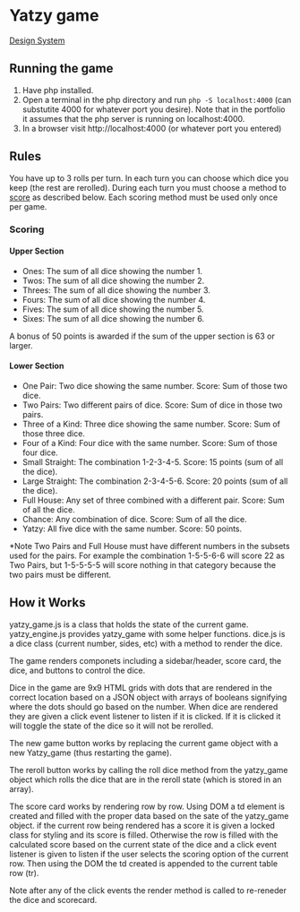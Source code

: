 # Yatzy game
[Design System](docs/design_system.md)

## Running the game
1. Have php installed.
2. Open a terminal in the php directory and run `php -S localhost:4000` (can substutite 4000 for whatever port you desire). Note that in the portfolio it assumes that the php server is running on localhost:4000.
3. In a browser visit http://localhost:4000 (or whatever port you entered)

## Rules
You have up to 3 rolls per turn. In each turn you can choose which dice you keep (the rest are rerolled).
During each turn you must choose a method to [score](#Scoring) as described below. Each scoring method must be used only once per game.
### Scoring
#### Upper Section
- Ones: The sum of all dice showing the number 1.
- Twos: The sum of all dice showing the number 2.
- Threes: The sum of all dice showing the number 3.
- Fours: The sum of all dice showing the number 4.
- Fives: The sum of all dice showing the number 5.
- Sixes: The sum of all dice showing the number 6.

A bonus of 50 points is awarded if the sum of the upper section is 63 or larger. 

#### Lower Section
- One Pair: Two dice showing the same number. Score: Sum of those two dice.
- Two Pairs: Two different pairs of dice. Score: Sum of dice in those two pairs.
- Three of a Kind: Three dice showing the same number. Score: Sum of those three dice.
- Four of a Kind: Four dice with the same number. Score: Sum of those four dice.
- Small Straight: The combination 1-2-3-4-5. Score: 15 points (sum of all the dice).
- Large Straight: The combination 2-3-4-5-6. Score: 20 points (sum of all the dice).
- Full House: Any set of three combined with a different pair. Score: Sum of all the dice.
- Chance: Any combination of dice. Score: Sum of all the dice.
- Yatzy: All five dice with the same number. Score: 50 points.

*Note Two Pairs and Full House must have different numbers in the subsets used for the pairs. For example the combination 1-5-5-6-6 will score 22 as Two Pairs, but 1-5-5-5-5 will score nothing in that category because the two pairs must be different.

## How it Works
yatzy_game.js is a class that holds the state of the current game.
yatzy_engine.js provides yatzy_game with some helper functions.
dice.js is a dice class (current number, sides, etc) with a method to render the dice.

The game renders componets including a sidebar/header, score card, the dice, and buttons to control the dice.

Dice in the game are 9x9 HTML grids with dots that are rendered in the correct location based on a JSON object with arrays of booleans signifying where the dots should go based on the number. 
When dice are rendered they are given a click event listener to listen if it is clicked. If it is clicked it will toggle the state of the dice so it will not be rerolled.

The new game button works by replacing the current game object with a new Yatzy_game (thus restarting the game).

The reroll button works by calling the roll dice method from the yatzy_game object which rolls the dice that are in the reroll state (which is stored in an array).

The score card works by rendering row by row. 
Using DOM a td element is created and filled with the proper data based on the sate of the yatzy_game object. if the current row being rendered has a score it is given a locked class for styling and its score is filled. Otherwise the row is filled with the calculated score based on the current state of the dice and a click event listener is given to listen if the user selects the scoring option of the current row. Then using the DOM the td created is appended to the current table row (tr).

Note after any of the click events the render method is called to re-reneder the dice and scorecard. 